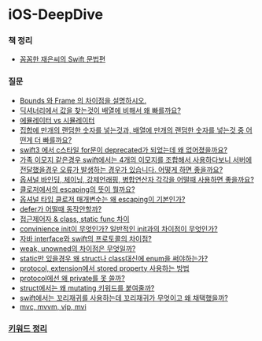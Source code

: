 # iOS-DeepDive

### 책 정리

- [꼼꼼한 재은씨의 Swift 문법편](https://github.com/MojitoBar/iOS-DeepDive/blob/main/%EA%BC%BC%EA%BC%BC%ED%95%9C_%EC%9E%AC%EC%9D%80%EC%94%A8%EC%9D%98_Swift_%EB%AC%B8%EB%B2%95%ED%8E%B8/README.md)

### 질문

- [Bounds 와 Frame 의 차이점을 설명하시오.](https://github.com/MojitoBar/iOS-DeepDive/blob/main/Questions/Bounds&Frame.md)
- [딕셔너리에서 값을 찾는것이 배열에 비해서 왜 빠를까요?](https://github.com/MojitoBar/iOS-DeepDive/blob/main/Questions/Dictionary%26Array.md)
- [에뮬레이터 vs 시뮬레이터](https://github.com/MojitoBar/iOS-DeepDive/blob/main/Questions/emulator%26simulator.md)
- [집합에 만개의 랜덤한 숫자를 넣는것과, 배열에 만개의 랜덤한 숫자를 넣는것 중 어떤게 더 빠를까요?](https://github.com/MojitoBar/iOS-DeepDive/blob/main/Questions/Array%26Set.md)
- [swift3 에서 c스타일 for문이 deprecated가 되었는데 왜 없어졌을까요?](https://github.com/MojitoBar/iOS-DeepDive/blob/main/Questions/why-deprecated-cstyle-for.md)
- [가족 이모지 같은경우 swift에서는 4개의 이모지를 조합해서 사용하다보니 서버에 전달했을경우 오류가 발생하는 경우가 있습니다. 어떻게 하면 좋을까요?](https://github.com/MojitoBar/iOS-DeepDive/blob/main/Questions/swift-deal-with-emoji.md)
- [옵셔널 바인딩, 체이닝, 강제언래핑, 병합연산자 각각을 어떨때 사용하면 좋을까요?](https://github.com/MojitoBar/iOS-DeepDive/blob/main/Questions/how-to-use-optional.md)
- [클로저에서의 escaping의 뜻이 뭘까요?](https://github.com/MojitoBar/iOS-DeepDive/blob/main/Questions/what-is-escaping.md)
- [옵셔널 타입 클로저 매개변수는 왜 escaping이 기본인가?](https://github.com/MojitoBar/iOS-DeepDive/blob/main/Questions/why-escaping-optional-closure.md)
- [defer가 어떨때 동작안할까?](https://github.com/MojitoBar/iOS-DeepDive/blob/main/Questions/defer.md)
- [접근제어자 & class, static func 차이](https://github.com/MojitoBar/iOS-DeepDive/blob/main/Questions/access-modifier.md)
- [convinience init이 무엇인가? 일반적인 init과의 차이점이 무엇인가?](https://github.com/MojitoBar/iOS-DeepDive/blob/main/Questions/convenience-init.md)
- [자바 interface와 swift의 프로토콜의 차이점?](https://github.com/MojitoBar/iOS-DeepDive/blob/main/Questions/interface-protocol.md)
- [weak, unowned의 차이점은 무엇일까?](https://github.com/MojitoBar/iOS-DeepDive/blob/main/Questions/weak-unowned.md)
- [static만 있을경우 왜 struct나 class대신에 enum을 써야하는가?](https://github.com/MojitoBar/iOS-DeepDive/blob/main/Questions/why-enum.md)
- [protocol, extension에서 stored property 사용하는 방법]()
- [protocol에선 왜 private를 못 쓸까?]()
- [struct에서는 왜 mutating 키워드를 붙여줄까?]()
- [swift에서는 꼬리재귀를 사용하는데 꼬리재귀가 무엇이고 왜 채택했을까?]()
- [mvc, mvvm, vip, mvi]()

### [키워드 정리](https://github.com/MojitoBar/iOS-DeepDive/tree/main/Keywords)
